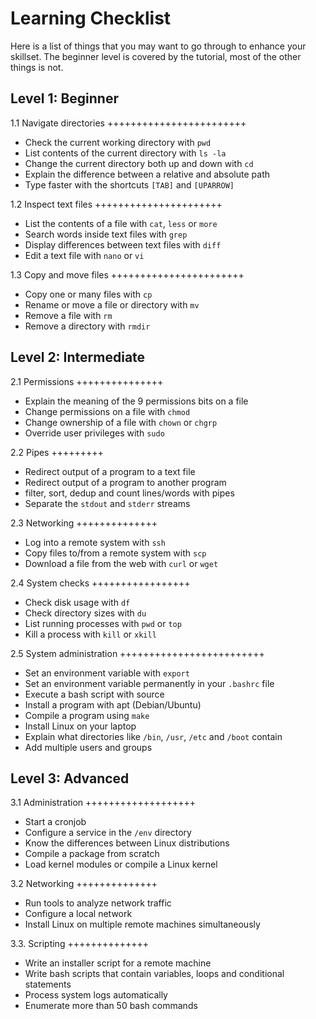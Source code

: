 Learning Checklist
==================

Here is a list of things that you may want to go through to enhance your skillset.
The beginner level is covered by the tutorial, most of the other things is not.

Level 1: Beginner
-----------------

1.1 Navigate directories
++++++++++++++++++++++++

-   Check the current working directory with ``pwd``
-   List contents of the current directory with ``ls -la``
-   Change the current directory both up and down with ``cd``
-   Explain the difference between a relative and absolute path
-   Type faster with the shortcuts `[TAB]` and `[UPARROW]`

1.2 Inspect text files
++++++++++++++++++++++

-   List the contents of a file with ``cat``, ``less`` or ``more``
-   Search words inside text files with ``grep``
-   Display differences between text files with ``diff``
-   Edit a text file with ``nano`` or ``vi``

1.3 Copy and move files
+++++++++++++++++++++++

-   Copy one or many files with ``cp``
-   Rename or move a file or directory with ``mv``
-   Remove a file with ``rm``
-   Remove a directory with ``rmdir``

Level 2: Intermediate
---------------------

2.1 Permissions
+++++++++++++++

-   Explain the meaning of the 9 permissions bits on a file
-   Change permissions on a file with ``chmod``
-   Change ownership of a file with ``chown`` or ``chgrp``
-   Override user privileges with ``sudo``

2.2 Pipes
+++++++++

-   Redirect output of a program to a text file
-   Redirect output of a program to another program
-   filter, sort, dedup and count lines/words with pipes
-   Separate the ``stdout`` and ``stderr`` streams

2.3 Networking
++++++++++++++

-   Log into a remote system with ``ssh``
-   Copy files to/from a remote system with ``scp``
-   Download a file from the web with ``curl`` or ``wget``

2.4 System checks
+++++++++++++++++

-   Check disk usage with ``df``
-   Check directory sizes with ``du``
-   List running processes with ``pwd`` or ``top``
-   Kill a process with ``kill`` or ``xkill``

2.5 System administration
+++++++++++++++++++++++++

-   Set an environment variable with ``export``
-   Set an environment variable permanently in your ``.bashrc`` file
-   Execute a bash script with source
-   Install a program with apt (Debian/Ubuntu)
-   Compile a program using ``make``
-   Install Linux on your laptop
-   Explain what directories like ``/bin``, ``/usr``, ``/etc`` and ``/boot`` contain
-   Add multiple users and groups

Level 3: Advanced
-----------------

3.1 Administration
+++++++++++++++++++

-   Start a cronjob
-   Configure a service in the ``/env`` directory
-   Know the differences between Linux distributions
-   Compile a package from scratch
-   Load kernel modules or compile a Linux kernel

3.2 Networking
++++++++++++++

-   Run tools to analyze network traffic
-   Configure a local network
-   Install Linux on multiple remote machines simultaneously

3.3. Scripting
++++++++++++++

-   Write an installer script for a remote machine
-   Write bash scripts that contain variables, loops and conditional statements
-   Process system logs automatically
-   Enumerate more than 50 bash commands
